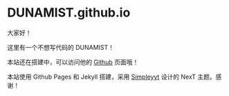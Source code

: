 # DUNAMIST.github.io

大家好！

这里有一个不想写代码的 DUNAMIST！

本站还在搭建中，可以访问他的 [Github](https://github.com/DUNAMIST) 页面哦！

本站使用 Github Pages 和 Jekyll 搭建，采用 [Simpleyyt](https://github.com/Simpleyyt/jekyll-theme-next) 设计的 NexT 主题。感谢！
